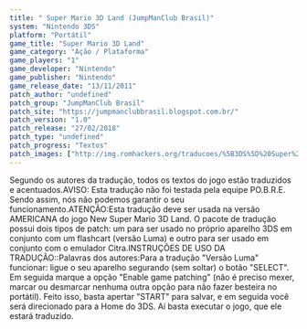 ```yaml
---
title: " Super Mario 3D Land (JumpManClub Brasil)"
system: "Nintendo 3DS"
platform: "Portátil"
game_title: "Super Mario 3D Land"
game_category: "Ação / Plataforma"
game_players: "1"
game_developer: "Nintendo"
game_publisher: "Nintendo"
game_release_date: "13/11/2011"
patch_author: "undefined"
patch_group: "JumpManClub Brasil"
patch_site: "https://jumpmanclubbrasil.blogspot.com.br/"
patch_version: "1.0"
patch_release: "27/02/2018"
patch_type: "undefined"
patch_progress: "Textos"
patch_images: ["http://img.romhackers.org/traducoes/%5B3DS%5D%20Super%20Mario%203D%20Land%20-%20JumpManClub%20Brasil%20-%201.jpg","http://img.romhackers.org/traducoes/%5B3DS%5D%20Super%20Mario%203D%20Land%20-%20JumpManClub%20Brasil%20-%204.png","http://img.romhackers.org/traducoes/%5B3DS%5D%20Super%20Mario%203D%20Land%20-%20JumpManClub%20Brasil%20-%202.jpg","http://img.romhackers.org/traducoes/%5B3DS%5D%20Super%20Mario%203D%20Land%20-%20JumpManClub%20Brasil%20-%203.jpg"]
---
```

Segundo os autores da tradução, todos os textos do jogo estão traduzidos e acentuados.AVISO: Esta tradução não foi testada pela equipe PO.B.R.E. Sendo assim, nós não podemos garantir o seu funcionamento.ATENÇÃO:Esta tradução deve ser usada na versão AMERICANA do jogo New Super Mario 3D Land. O pacote de tradução possui dois tipos de patch: um para ser usado no próprio aparelho 3DS em conjunto com um flashcart (versão Luma) e outro para ser usado em conjunto com o emulador Citra.INSTRUÇÕES DE USO DA TRADUÇÃO::Palavras dos autores:Para a tradução "Versão Luma" funcionar: ligue o seu aparelho segurando (sem soltar) o botão "SELECT". Em seguida marque a opção "Enable game patching" (não é preciso mexer, marcar ou desmarcar nenhuma outra opção para não fazer besteira no portátil). Feito isso, basta apertar "START" para salvar, e em seguida você será direcionado para a Home do 3DS. Aí basta executar o jogo, que ele estará traduzido.